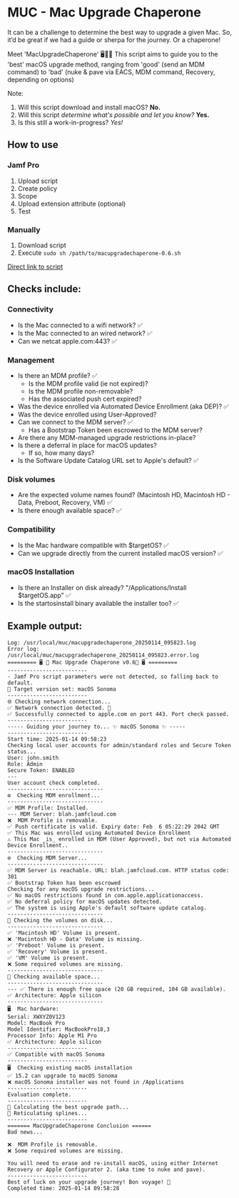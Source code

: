 # MUC - Mac Upgrade Chaperone

It can be a challenge to determine the best way to upgrade a given Mac. 
So, it’d be great if we had a guide or sherpa for the journey. Or a chaperone!

Meet 'MacUpgradeChaperone' 🖥️🤵‍♂️ 
This script aims to guide you to the 'best' macOS upgrade method, ranging from 'good' (send an MDM command) to 'bad' (nuke & pave via EACS, MDM command, Recovery, depending on options)

Note:
1. Will this script download and install macOS? **No.**
2. Will this script *determine what's possible and let you know?* **Yes.**
3. Is this still a work-in-progress? *Yes!*


## How to use
### Jamf Pro
1. Upload script
2. Create policy
3. Scope
4. Upload extension attribute (optional) 
5. Test

### Manually
1. Download script
2. Execute `sudo sh /path/to/macupgradechaperone-0.6.sh`

[Direct link to script](https://github.com/stumcd/muc/blob/92c9c35fbac19e1376353805e50b8404f70e0932/macupgradechaperone-0.6.sh)




## Checks include: 

### Connectivity
* Is the Mac connected to a wifi network? ✅
* Is the Mac connected to an wired network? ✅
* Can we netcat apple.com:443? ✅

### Management 
* Is there an MDM profile? ✅
  * Is the MDM profile valid (ie not expired)?
  * Is the MDM profile non-removable?
  * Has the associated push cert expired? 
* Was the device enrolled via Automated Device Enrollment (aka DEP)? ✅
* Was the device enrolled using User-Approved?
* Can we connect to the MDM server? ✅
  * Has a Bootstrap Token been escrowed to the MDM server? 
* Are there any MDM-managed upgrade restrictions in-place? 
* Is there a deferral in place for macOS updates?
  * If so, how many days?
* Is the Software Update Catalog URL set to Apple's default? ✅
 
### Disk volumes
* Are the expected volume names found? (Macintosh HD, Macintosh HD - Data, Preboot, Recovery, VM) ✅
* Is there enough available space? ✅
 
### Compatibility
* Is the Mac hardware compatible with $targetOS? ✅
* Can we upgrade directly from the current installed macOS version? ✅
 
### macOS Installation
* Is there an Installer on disk already? "/Applications/Install $targetOS.app" ✅
* Is the startosinstall binary available the installer too? ✅
 
## Example output: 
```
Log: /usr/local/muc/macupgradechaperone_20250114_095823.log
Error log: /usr/local/muc/macupgradechaperone_20250114_095823.error.log
========= 🖥️ 🤵 Mac Upgrade Chaperone v0.6🤵 🖥️ =========
-------------------------
- Jamf Pro script parameters were not detected, so falling back to default.
🎯 Target version set: macOS Sonoma
-------------------------
🌐 Checking network connection...
✅ Network connection detected. 🎉
✅ Successfully connected to apple.com on port 443. Port check passed.
-------------------------
----- Guiding your journey to... ✨ macOS Sonoma ✨ -----
-------------------------
Start time: 2025-01-14 09:58:23
Checking local user accounts for admin/standard roles and Secure Token status...
User: john.smith
Role: Admin
Secure Token: ENABLED
---
User account check completed.
------------------------------
⚙️  Checking MDM enrollment...
------------------------------
✅ MDM Profile: Installed.
--- MDM Server: blah.jamfcloud.com
❌  MDM Profile is removable.
✅ Push certificate is valid. Expiry date: Feb  6 05:22:29 2042 GMT
✅ This Mac was enrolled using Automated Device Enrollment
⚠️ This Mac _is_ enrolled in MDM (User Approved), but not via Automated Device Enrollment..
------------------------------
⚙️  Checking MDM Server...
------------------------------
✅ MDM Server is reachable. URL: blah.jamfcloud.com. HTTP status code: 301
✅ Bootstrap Token has been escrowed
Checking for any macOS upgrade restrictions...
✅ No macOS restrictions found in com.apple.applicationaccess.
✅ No deferral policy for macOS updates detected.
✅ The system is using Apple's default software update catalog.
------------------------------
🧐 Checking the volumes on disk...
------------------------------
✅ 'Macintosh HD' Volume is present.
❌ 'Macintosh HD - Data' Volume is missing.
✅ 'Preboot' Volume is present.
✅ 'Recovery' Volume is present.
✅ 'VM' Volume is present.
❌ Some required volumes are missing.
------------------------------
📏 Checking available space...
------------------------------
--- ✅ There is enough free space (20 GB required, 104 GB available).
✅ Architecture: Apple silicon
------------------------------
🖥  Mac hardware:
Serial: XWXYZ0V123
Model: MacBook Pro
Model Identifier: MacBookPro18,3
Processor Info: Apple M1 Pro
✅ Architecture: Apple silicon
-------------------------
✅ Compatible with macOS Sonoma
-------------------------
🖥  Checking existing macOS installation
✅ 15.2 can upgrade to macOS Sonoma
❌ macOS Sonoma installer was not found in /Applications
-------------------------
Evaluation complete.
-------------------------
🧮 Calculating the best upgrade path...
🌲 Reticulating splines...
-------------------------
======= MacUpgradeChaperone Conclusion ======
Bad news...

❌  MDM Profile is removable.
❌ Some required volumes are missing.

You will need to erase and re-install macOS, using either Internet Recovery or Apple Configurator 2. (aka time to nuke and pave).
-------------------------
Best of luck on your upgrade journey! Bon voyage! 👋
Completed time: 2025-01-14 09:58:28
```